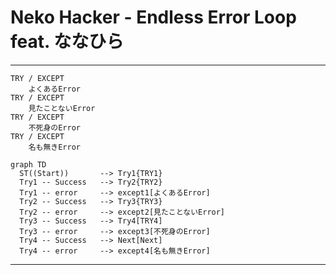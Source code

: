 # Neko Hacker - Endless Error Loop feat. ななひら

---

```
TRY / EXCEPT
    よくあるError
TRY / EXCEPT
    見たことないError
TRY / EXCEPT
    不死身のError
TRY / EXCEPT
    名も無きError
```

``` mermaid
graph TD
  ST((Start))       --> Try1{TRY1}
  Try1 -- Success   --> Try2{TRY2}
  Try1 -- error     --> except1[よくあるError]
  Try2 -- Success   --> Try3{TRY3}
  Try2 -- error     --> except2[見たことないError]
  Try3 -- Success   --> Try4[TRY4]
  Try3 -- error     --> except3[不死身のError]
  Try4 -- Success   --> Next[Next]
  Try4 -- error     --> except4[名も無きError]
```

---

